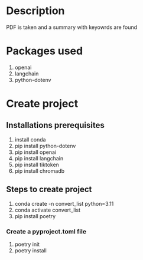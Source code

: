 # Description
PDF is taken and a summary with keyowrds are found

# Packages used
1. openai
2. langchain
3. python-dotenv

# Create project
## Installations prerequisites
1. install conda
2. pip install python-dotenv
3. pip install openai
4. pip install langchain
5. pip install tiktoken
6. pip install chromadb

## Steps to create project
1. conda create -n convert_list python=3.11
2. conda activate convert_list
3. pip install poetry

### Create a pyproject.toml file
1. poetry init 
2. poetry install     